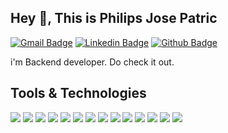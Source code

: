 ## Hey 👋, This is Philips Jose Patric
[![Gmail Badge](https://img.shields.io/badge/-philipsjp12@gmail.com-c14438?style=flat&logo=Gmail&logoColor=white&link=mailto:philipsjp12@gmail.com)](mailto:philipsjp12@gmail.com) 
[![Linkedin Badge](https://img.shields.io/badge/-philipsjosepatric-0072b1?style=flat&logo=Linkedin&logoColor=white&linkhttps://www.linkedin.com/in/philips-jose-patric-31248716b/)](https://www.linkedin.com/in/philips-jose-patric-31248716b/) [![Github Badge](https://img.shields.io/badge/-philipsjp26-grey?style=flat&logo=github&logoColor=white&link=https://github.com/philipsjp26)](https://github.com/philipsjp26) 
<p align='left'> i'm Backend developer. Do check it out.</p><p align='left'></p>

## Tools & Technologies

![](https://img.shields.io/badge/OS-Ubuntu-informational?style=for-the-badge&logo=Ubuntu&logoColor=white&color=2bbc8a)
![](https://img.shields.io/badge/OS-Windows-informational?style=for-the-badge&logo=windows&logoColor=white&color=2bbc8a)
![](https://img.shields.io/badge/Python-FFD43B?style=for-the-badge&logo=python&logoColor=blue)
![](https://img.shields.io/badge/JavaScript-323330?style=for-the-badge&logo=javascript&logoColor=F7DF1E)
![](https://img.shields.io/badge/Tools-MySQL-informational?style=for-the-badge&logo=mysql&logoColor=white&color=2bbc8a)
![](https://img.shields.io/badge/Tools-Docker-informational?style=for-the-badge&logo=docker&logoColor=white&color=2bbc8a)
![](https://img.shields.io/badge/Sanic-Python-b?style=for-the-badge&logo=Sanic&logoColor=white&color=2bbc8a)
![](https://img.shields.io/badge/Express-Javascript-b?style=for-the-badge&logo=Express&logoColor=white&color=2bbc8a)
![](https://img.shields.io/badge/Ruby-CC342D?style=for-the-badge&logo=ruby&logoColor=white)
![](https://img.shields.io/badge/Ruby_on_Rails-CC0000?style=for-the-badge&logo=ruby-on-rails&logoColor=white)
![](https://img.shields.io/badge/MySQL-005C84?style=for-the-badge&logo=mysql&logoColor=white)
![](https://img.shields.io/badge/MongoDB-4EA94B?style=for-the-badge&logo=mongodb&logoColor=white)
![](https://img.shields.io/badge/PostgreSQL-316192?style=for-the-badge&logo=postgresql&logoColor=white)
![](https://img.shields.io/badge/redis-%23DD0031.svg?&style=for-the-badge&logo=redis&logoColor=white)


